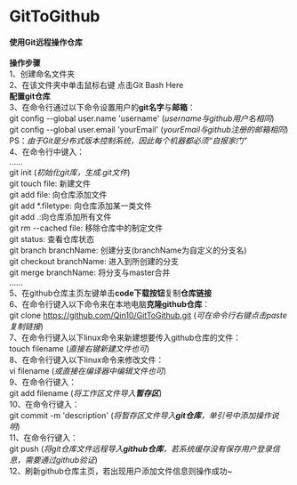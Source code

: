 
# GitToGithub<br/>
**使用Git远程操作仓库**<br/>
<br/>
 **操作步骤**<br/>
1、创建命名文件夹<br/>
2、在该文件夹中单击鼠标右键 点击Git Bash Here<br/>
**配置git仓库**<br/>
3、在命令行通过以下命令设置用户的**git名字**与**邮箱**：<br/>
    git config --global user.name 'username' (_username与github用户名相同_)<br/>
    git config --global user.email 'yourEmail' (_yourEmail与github注册的邮箱相同_)<br/>
    PS：*由于Git是分布式版本控制系统，因此每个机器都必须“自报家门”*<br/>
4、在命令行中键入：<br/>
    ......<br/>
    git init (_初始化git库，生成.git文件_)<br/>
    git touch file: 新建文件<br/>
    git add file: 向仓库添加文件<br/>
    git add *.filetype: 向仓库添加某一类文件<br/>
    git add .:向仓库添加所有文件<br/>
    git rm --cached file: 移除仓库中的制定文件<br/>
    git status: 查看仓库状态<br/>
    git branch branchName: 创建分支(branchName为自定义的分支名)<br/>
    git checkout branchName: 进入到所创建的分支<br/>
    git merge branchName: 将分支与master合并<br/>
    ......<br/>
5、在github仓库主页左键单击**code下载按钮**复制**仓库链接**<br/>
6、在命令行键入以下命令来在本地电脑**克隆github仓库**：<br/>
    git clone https://github.com/Qin10/GitToGithub.git (_可在命令行右键点击paste复制链接_)<br/>
7、在命令行键入以下linux命令来新建想要传入github仓库的文件：<br/>
    touch filename (_直接右键新建文件也可_)<br/>
8、在命令行键入以下linux命令来修改文件：<br/>
    vi filename (_或直接在编译器中编辑文件也可_)<br/>
9、在命令行键入：<br/>
    git add filename (_将工作区文件导入**暂存区**_)<br/>
10、在命令行键入：<br/>
    git commit -m 'description' (_将暂存区文件导入**git仓库**，单引号中添加操作说明_)<br/>
11、在命令行键入：<br/>
    git push (_将git仓库文件远程导入**github仓库**，若系统缓存没有保存用户登录信息，需要通过github验证_)<br/>
12、刷新github仓库主页，若出现用户添加文件信息则操作成功~<br/>
